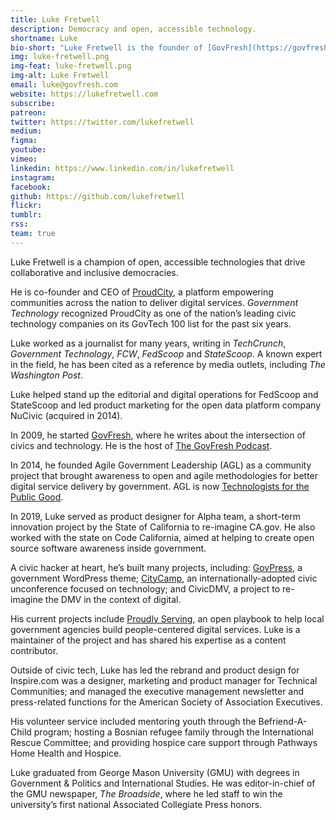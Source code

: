 ```yaml
---
title: Luke Fretwell
description: Democracy and open, accessible technology.
shortname: Luke
bio-short: "Luke Fretwell is the founder of [GovFresh](https://govfresh.com) and co-founder and CEO of [ProudCity](https://proudcity.com)."
img: luke-fretwell.png
img-feat: luke-fretwell.png
img-alt: Luke Fretwell
email: luke@govfresh.com
website: https://lukefretwell.com
subscribe: 
patreon: 
twitter: https://twitter.com/lukefretwell
medium: 
figma: 
youtube: 
vimeo: 
linkedin: https://www.linkedin.com/in/lukefretwell
instagram: 
facebook: 
github: https://github.com/lukefretwell
flickr: 
tumblr: 
rss: 
team: true
---
```


Luke Fretwell is a champion of open, accessible technologies that drive collaborative and inclusive democracies.

He is co-founder and CEO of [ProudCity](https://proudcity.com/), a platform empowering communities across the nation to deliver digital services. _Government Technology_ recognized ProudCity as one of the nation’s leading civic technology companies on its GovTech 100 list for the past six years.

Luke worked as a journalist for many years, writing in _TechCrunch_, _Government Technology_, _FCW_, _FedScoop_ and _StateScoop_. A known expert in the field, he has been cited as a reference by media outlets, including _The Washington Post_.

Luke helped stand up the editorial and digital operations for FedScoop and StateScoop and led product marketing for the open data platform company NuCivic (acquired in 2014).

In 2009, he started [GovFresh](https://govfresh.com/), where he writes about the intersection of civics and technology. He is the host of [The GovFresh Podcast](https://podcast.govfresh.com/).

In 2014, he founded Agile Government Leadership (AGL) as a community project that brought awareness to open and agile methodologies for better digital service delivery by government. AGL is now [Technologists for the Public Good](https://www.publicgood.tech/).

In 2019, Luke served as product designer for Alpha team, a short-term innovation project by the State of California to re-imagine CA.gov. He also worked with the state on Code California, aimed at helping to create open source software awareness inside government.

A civic hacker at heart, he’s built many projects, including: [GovPress](https://govpress.org), a government WordPress theme; [CityCamp](http://citycamp.com), an internationally-adopted civic unconference focused on technology; and CivicDMV, a project to re-imagine the DMV in the context of digital.

His current projects include [Proudly Serving](https://proudlyservingbook.com/), an open playbook to help local government agencies build people-centered digital services. Luke is a maintainer of the project and has shared his expertise as a content contributor.

Outside of civic tech, Luke has led the rebrand and product design for Inspire.com was a designer, marketing and product manager for Technical Communities; and managed the executive management newsletter and press-related functions for the American Society of Association Executives.

His volunteer service included mentoring youth through the Befriend-A-Child program; hosting a Bosnian refugee family through the International Rescue Committee; and providing hospice care support through Pathways Home Health and Hospice.

Luke graduated from George Mason University (GMU) with degrees in Government & Politics and International Studies. He was editor-in-chief of the GMU newspaper, _The Broadside_, where he led staff to win the university’s first national Associated Collegiate Press honors.

